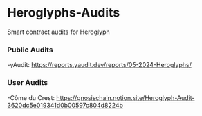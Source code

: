 # Heroglyphs-Audits

Smart contract audits for Heroglyph

### Public Audits

-yAudit: https://reports.yaudit.dev/reports/05-2024-Heroglyphs/

### User Audits

-Côme du Crest: https://gnosischain.notion.site/Heroglyph-Audit-3620dc5e019341d0b00597c804d8224b
